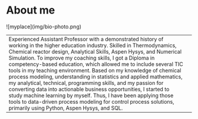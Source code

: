 # About me

<table>
<tr>
<td>
Experienced Assistant Professor with a demonstrated history of working in the higher education industry. Skilled in Thermodynamics, Chemical reactor design, Analytical Skills, Aspen Hysys, and Numerical Simulation. To improve my coaching skills, I got a Diploma in competency-based education, which allowed me to include several TIC tools in my teaching environment. Based on my knowledge of chemical process modeling, understanding in statistics and applied mathematics, my analytical, technical, programming skills, and my passion for converting data into actionable business opportunities, I started to study machine learning by myself. Thus, I have been applying those tools to data-driven process modeling for control process solutions, primarily using Python, Aspen Hysys, and SQL.
</td>
<td>
</td>
![myplace](img/bio-photo.png)
</tr>
</table>
